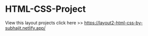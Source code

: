 # HTML-CSS-Project
 View this layout projects click here >>    https://layout2-html-css-by-subhajit.netlify.app/
